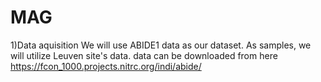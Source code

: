 # MAG

1)Data aquisition 
We will use ABIDE1 data as our dataset.
As samples, we will utilize Leuven site's data.
data can be downloaded from here https://fcon_1000.projects.nitrc.org/indi/abide/
